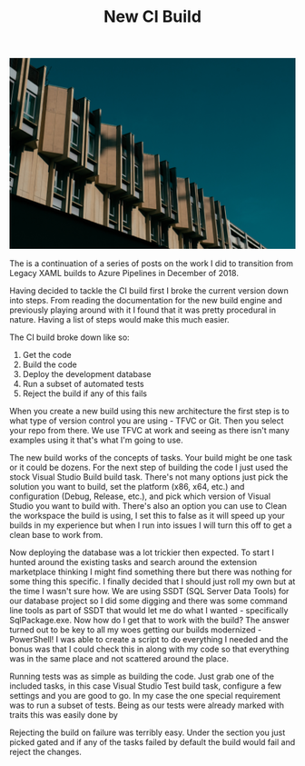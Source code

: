 ﻿---
title: "New CI Build"
subTitle: XAML to the Future
category: "DevOps"
cover: francesco-ungaro-1354822-unsplash.jpg
---

![Unsplash](francesco-ungaro-1354822-unsplash.jpg)

The is a continuation of a series of posts on the work I did to transition from Legacy XAML builds to Azure Pipelines in December of 2018.

Having decided to tackle the CI build first I broke the current version down into steps. From reading the documentation for the new build engine and previously playing around with it I found that it was pretty procedural in nature. Having a list of steps would make this much easier.

The CI build broke down like so:

1. Get the code
2. Build the code
3. Deploy the development database
4. Run a subset of automated tests
5. Reject the build if any of this fails

When you create a new build using this new architecture the first step is to what type of version control you are using - TFVC or Git. Then you select your repo from there. We use TFVC at work and seeing as there isn't many examples using it that's what I'm going to use.

The new build works of the concepts of tasks. Your build might be one task or it could be dozens. For the next step of building the code I just used the stock Visual Studio Build build task. There's not many options just pick the solution you want to build, set the platform (x86, x64, etc.) and configuration (Debug, Release, etc.), and pick which version of Visual Studio you want to build with. There's also an option you can use to Clean the workspace the build is using, I set this to false as it will speed up your builds in my experience but when I run into issues I will turn this off to get a clean base to work from.

Now deploying the database was a lot trickier then expected. To start I hunted around the existing tasks and search around the extension marketplace thinking I might find something there but there was nothing for some thing this specific. I finally decided that I should just roll my own but at the time I wasn't sure how. We are using SSDT (SQL Server Data Tools) for our database project so I did some digging and there was some command line tools as part of SSDT that would let me do what I wanted - specifically SqlPackage.exe. Now how do I get that to work with the build? The answer turned out to be key to all my woes getting our builds modernized - PowerShell! I was able to create a script to do everything I needed and the bonus was that I could check this in along with my code so that everything was in the same place and not scattered around the place.

Running tests was as simple as building the code. Just grab one of the included tasks, in this case Visual Studio Test build task, configure a few settings and you are good to go. In my case the one special requirement was to run a subset of tests. Being as our tests were already marked with traits this was easily done by

Rejecting the build on failure was terribly easy. Under the section you just picked gated and if any of the tasks failed by default the build would fail and reject the changes.
